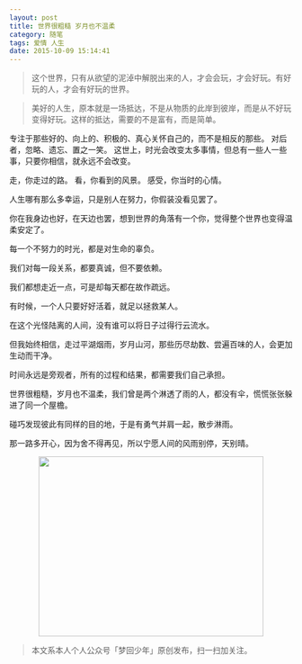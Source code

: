 ```yaml
---
layout: post
title: 世界很粗糙 岁月也不温柔
category: 随笔
tags: 爱情 人生
date: 2015-10-09 15:14:41
---
```


> 这个世界，只有从欲望的泥淖中解脱出来的人，才会会玩，才会好玩。有好玩的人，才会有好玩的世界。

> 美好的人生，原本就是一场抵达，不是从物质的此岸到彼岸，而是从不好玩变得好玩。这样的抵达，需要的不是富有，而是简单。

专注于那些好的、向上的、积极的、真心关怀自己的，而不是相反的那些。
对后者，忽略、遗忘、置之一笑。
这世上，时光会改变太多事情，但总有一些人一些事，只要你相信，就永远不会改变。

走，你走过的路。
看，你看到的风景。
感受，你当时的心情。

人生哪有那么多幸运，只是别人在努力，你假装没看见罢了。

你在我身边也好，在天边也罢，想到世界的角落有一个你，觉得整个世界也变得温柔安定了。

每一个不努力的时光，都是对生命的辜负。

我们对每一段关系，都要真诚，但不要依赖。

我们都想走近一点，可是却每天都在故作疏远。

有时候，一个人只要好好活着，就足以拯救某人。

在这个光怪陆离的人间，没有谁可以将日子过得行云流水。

但我始终相信，走过平湖烟雨，岁月山河，那些历尽劫数、尝遍百味的人，会更加生动而干净。

时间永远是旁观者，所有的过程和结果，都需要我们自己承担。

世界很粗糙，岁月也不温柔，我们曾是两个淋透了雨的人，都没有伞，慌慌张张躲进了同一个屋檐。

碰巧发现彼此有同样的目的地，于是有勇气并肩一起，散步淋雨。

那一路多开心，因为舍不得再见，所以宁愿人间的风雨别停，天别晴。

<div align="center">
<img src="http://7xlkoc.com1.z0.glb.clouddn.com/qrcodenew.jpg" width="400" height="320" />
</div>

> 本文系本人个人公众号「梦回少年」原创发布，扫一扫加关注。